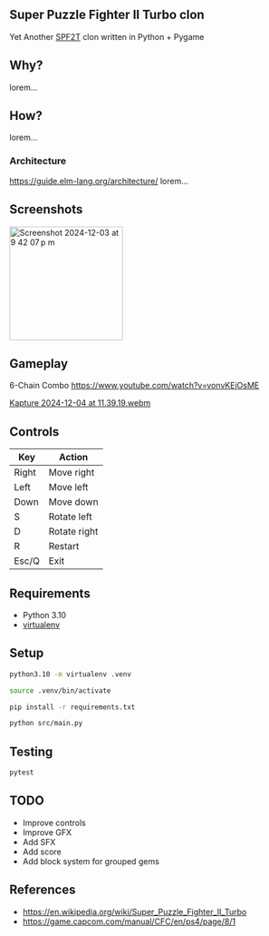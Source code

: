 ## Super Puzzle Fighter II Turbo clon

Yet Another [SPF2T](https://en.wikipedia.org/wiki/Super_Puzzle_Fighter_II_Turbo) clon written in Python + Pygame

## Why?

lorem...

## How?

lorem...

### Architecture

https://guide.elm-lang.org/architecture/
lorem...

## Screenshots

<img width="200" alt="Screenshot 2024-12-03 at 9 42 07 p m" src="https://github.com/user-attachments/assets/8e37d7ae-ba20-4845-8fe0-f8c281c86467">

## Gameplay

6-Chain Combo
https://www.youtube.com/watch?v=vonvKEjOsME

[Kapture 2024-12-04 at 11.39.19.webm](https://github.com/user-attachments/assets/8f74ee51-e69d-483c-8a8e-e253ecc5424c)

## Controls

| Key   | Action        |
|-------|---------------|
| Right | Move right    |
| Left  | Move left     |
| Down  | Move down     |
| S     | Rotate left   |
| D     | Rotate right  |
| R     | Restart       |
| Esc/Q | Exit          |

## Requirements

- Python 3.10
- [virtualenv](https://virtualenv.pypa.io/en/latest/)

## Setup

```bash
python3.10 -m virtualenv .venv
```

```bash
source .venv/bin/activate
```

```bash
pip install -r requirements.txt
```

```bash
python src/main.py
```

## Testing

```bash
pytest
```

## TODO

- Improve controls
- Improve GFX
- Add SFX
- Add score
- Add block system for grouped gems

## References

- https://en.wikipedia.org/wiki/Super_Puzzle_Fighter_II_Turbo
- https://game.capcom.com/manual/CFC/en/ps4/page/8/1
